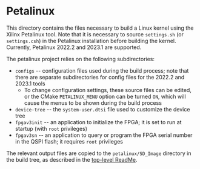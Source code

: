 # Petalinux

This directory contains the files necessary to build a Linux kernel using the Xilinx Petalinux tool. Note that it is necessary to source `settings.sh` (or `settings.csh`) in the Petalinux installation before building the kernel. Currently, Petalinux 2022.2 and 2023.1 are supported.

The petalinux project relies on the following subdirectories:

  * `configs` -- configuration files used during the build process; note that there are separate subdirectories for config files for the 2022.2 and 2023.1 tools
    * To change configuration settings, these source files can be edited, or the CMake `PETALINUX_MENU` option can be turned `ON`, which will cause the menus to be shown during the build process
  * `device-tree` -- the `system-user.dtsi` file used to customize the device tree
  * `fpgav3init` -- an application to initialize the FPGA; it is set to run at startup (with `root` privileges)
  * `fpgav3sn` -- an application to query or program the FPGA serial number in the QSPI flash; it requires `root` privileges

The relevant output files are copied to the `petalinux/SD_Image` directory in the build tree, as described in the [top-level ReadMe](/ReadMe.md#output-files).
